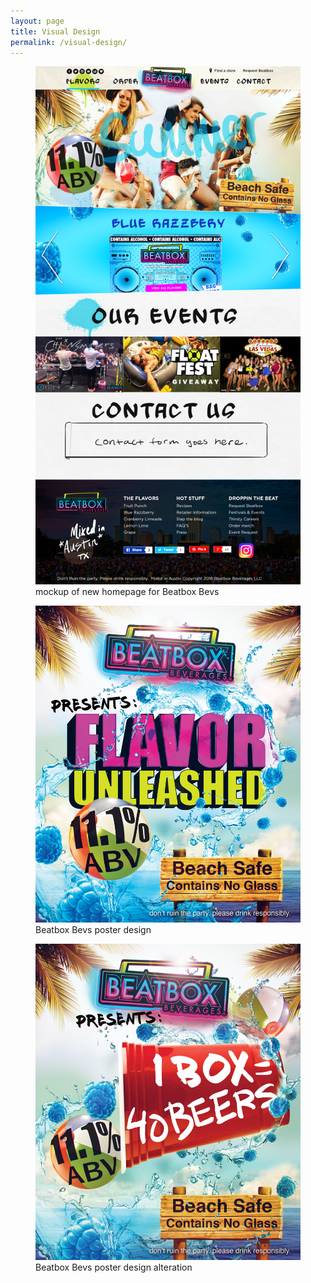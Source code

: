 ```yaml
---
layout: page
title: Visual Design
permalink: /visual-design/
---
```



<figure>
  <img src="/images/Beatbox-Beverages-Website-Mockup-05-24-2016.jpg" alt="mockup of new homepage for Beatbox Bevs">
  <figcaption>mockup of new homepage for Beatbox Bevs</figcaption>
</figure>

<figure>
  <img src="/images/Beatbox-Poster-Flavor-Unleashed-alt.jpg" alt="Beatbox Bevs poster design beach ball">
  <figcaption>Beatbox Bevs poster design</figcaption>
</figure>

<figure>
  <img src="/images/Beatbox-Poster-alt-red-solo-cup.jpg" alt="Beatbox Bevs poster design red solo cup">
  <figcaption>Beatbox Bevs poster design alteration</figcaption>
</figure>